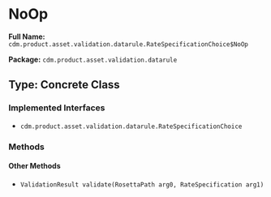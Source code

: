 # NoOp

**Full Name:** `cdm.product.asset.validation.datarule.RateSpecificationChoice$NoOp`

**Package:** `cdm.product.asset.validation.datarule`

## Type: Concrete Class

### Implemented Interfaces

- `cdm.product.asset.validation.datarule.RateSpecificationChoice`

### Methods

#### Other Methods

- `ValidationResult validate(RosettaPath arg0, RateSpecification arg1)`

